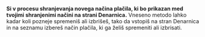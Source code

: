 **Si v procesu shranjevanja novega načina plačila, ki bo prikazan med tvojimi shranjenimi načini na strani Denarnica.**
Vneseno metodo lahko kadar koli pozneje spremeniš ali izbrišeš, tako da vstopiš na stran Denarnica in na seznamu izbereš način plačila, ki ga želiš spremeniti ali izbrisati.
